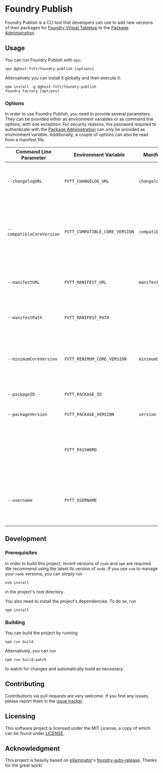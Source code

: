 # Foundry Publish

Foundry Publish is a CLI tool that developers can use to add new versions of
their packages for [Foundry Virtual Tabletop] to the [Package Administration].

## Usage

You can run Foundry Publish with `npx`:

```
npx @ghost-fvtt/foundry-publish [options]
```

Alternatively you can install it globally and then execute it:

```
npm install -g @ghost-fvtt/foundry-publish
foundry-factory [options]
```

### Options

In order to use Foundry Publish, you need to provide several parameters. They
can be provided either as environment variables or as command line options, with
one exception: For security reasons, the password required to authenticate with
the [Package Administration] can _only_ be provided as environment variable.
Additionally, a couple of options can also be read from a manifest file.

| Command Line Parameter    | Environment Variable           | Manifest Property       | Description                                                                                                  |
| ------------------------- | ------------------------------ | ----------------------- | ------------------------------------------------------------------------------------------------------------ |
| `--changelogURL`          | `FVTT_CHANGELOG_URL`           | `changelog`             | The URL of the changelog of the package version being published                                              |
| `--compatibleCoreVersion` | `FVTT_COMPATIBLE_CORE_VERSION` | `compatibleCoreVersion` | The maximum version of the core Foundry software beyond which compatibility of the package is not guaranteed |
| `--manifestURL`           | `FVTT_MANIFEST_URL`            | `manifest`              | The URL of the manifest of the package version being published                                               |
| `--manifestPath`          | `FVTT_MANIFEST_PATH`           |                         | A path to a manifest file to read information from                                                           |
| `--minimumCoreVersion`    | `FVTT_MINIMUM_CORE_VERSION`    | `minimumCoreVersion`    | The minimum version of the core Foundry software which is required to use the package                        |
| `--packageID`             | `FVTT_PACKAGE_ID`              |                         | The numeric ID of the package                                                                                |
| `--packageVersion`        | `FVTT_PACKAGE_VERSION`         | `version`               | The version of the package                                                                                   |
|                           | `FVTT_PASSWORD`                |                         | The password of the account for accessing the Foundry VTT administration page                                |
| `--username`              | `FVTT_USERNAME`                |                         | The username of the account for accessing the Foundry VTT administration page                                |

## Development

### Prerequisites

In order to build this project, recent versions of `node` and `npm` are
required. We recommend using the latest lts version of `node`. If you use `nvm`
to manage your `node` versions, you can simply run

```
nvm install
```

in the project's root directory.

You also need to install the project's dependencies. To do so, run

```
npm install
```

### Building

You can build the project by running

```
npm run build
```

Alternatively, you can run

```
npm run build:watch
```

to watch for changes and automatically build as necessary.

## Contributing

Contributions via pull requests are very welcome. If you find any issues, please
report them in the [issue tracker].

## Licensing

This software project is licensed under the MIT License, a copy of which can be
found under [LICENSE](./LICENSE).

## Acknowledgment

This project is heavily based on [eXaminator]'s [foundry-auto-release]. Thanks
for the great work!

[Foundry Virtual Tabletop]: https://foundryvtt.com
[Package Administration]: http://foundryvtt.com/admin
[issue tracker]: https://github.com/ghost-fvtt/foundry-publish/issues
[eXaminator]: https://github.com/eXaminator
[foundry-auto-release]: https://github.com/eXaminator/foundry-auto-release
